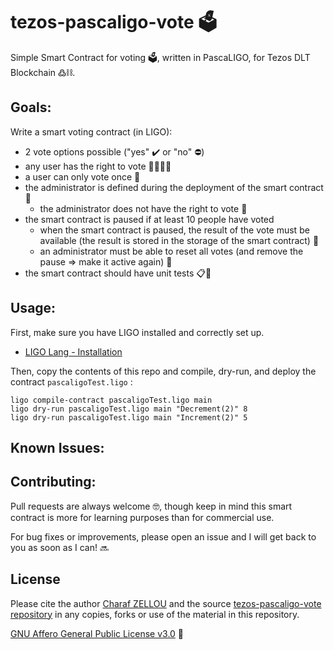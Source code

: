# tezos-pascaligo-vote 🗳️
Simple Smart Contract for voting 🗳️, written in PascaLIGO, for Tezos DLT Blockchain ߷⛓️.

## Goals:
Write a smart voting contract (in LIGO):
+ 2 vote options possible ("yes" ✔️ or "no" ⛔)
+ any user has the right to vote 👩‍👩‍👧‍👦
+ a user can only vote once 📌
+ the administrator is defined during the deployment of the smart contract 🤴
    + the administrator does not have the right to vote 🙅
+ the smart contract is paused if at least 10 people have voted
    + when the smart contract is paused, the result of the vote must be available (the result is stored in the storage of the smart contract) 💾
    + an administrator must be able to reset all votes (and remove the pause => make it active again) 🔁
+ the smart contract should have unit tests 📋🧪

## Usage:
First, make sure you have LIGO installed and correctly set up.
+ [LIGO Lang - Installation](https://ligolang.org/docs/intro/installation/)

Then, copy the contents of this repo and compile, dry-run, and deploy the contract `pascaligoTest.ligo` :

```
ligo compile-contract pascaligoTest.ligo main
ligo dry-run pascaligoTest.ligo main "Decrement(2)" 8
ligo dry-run pascaligoTest.ligo main "Increment(2)" 5
```

## Known Issues:


## Contributing:
Pull requests are always welcome 🤓, though keep in mind this smart contract is more for learning purposes than for commercial use.

For bug fixes or improvements, please open an issue and I will get back to you as soon as I can! 🔜

## License
Please cite the author [Charaf ZELLOU](https://linkedin.com/in/charafzellou/) and the source [tezos-pascaligo-vote repository](https://github.com/charafzellou/tezos-pascaligo-vote) in any copies, forks or use of the material in this repository.

[GNU Affero General Public License v3.0](https://choosealicense.com/licenses/agpl-3.0/) 🥐